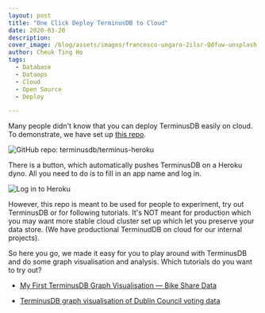 ```yaml
---
layout: post
title: "One Click Deploy TerminusDB to Cloud"
date: 2020-03-20
description:
cover_image: /blog/assets/images/francesco-ungaro-2ilsr-Qdfuw-unsplash.jpg
author: Cheuk Ting Ho
tags:
  - Database
  - Dataops
  - Cloud
  - Open Source
  - Deploy

---
```


Many people didn't know that you can deploy TerminusDB easily on cloud. To demonstrate, we have set up [this repo](https://github.com/terminusdb/terminus-heroku).

![GitHub repo: terminusdb/terminus-heroku](/blog/assets/images/terminus-heroku.png)

There is a button, which automatically pushes TerminusDB on a Heroku dyno. All you need to do is to fill in an app name and log in.

![Log in to Heroku](/blog/assets/images/heroku-login.png)

However, this repo is meant to be used for people to experiment, try out TerminusDB or for following tutorials. It's NOT meant for production which you may want more stable cloud cluster set up which let you preserve your data store. (We have productional TerminudDB on cloud for our internal projects).

So here you go, we made it easy for you to play around with TerminusDB and do some graph visualisation and analysis. Which tutorials do you want to try out?

* [My First TerminusDB Graph Visualisation — Bike Share Data](http://blog.terminusdb.com/2020/01/14/my-first-terminusdb-graph-visualisation-bike-share-data/)

* [TerminusDB graph visualisation of Dublin Council voting data](http://blog.terminusdb.com/2020/01/15/are-you-supporting-the-right-politician/)
